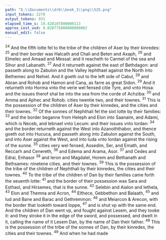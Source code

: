 ```yaml
---
path: "E:\\Documents\\drb\\book_1\\png\\525.png"
input_tokens: 2270
output_tokens: 931
elapsed_time_s: 19.428107800000113
approx_cost_usd: 0.020775000000000002
manual_edit: false
---
```

<sup>24</sup> And the fifth lotte fel to the tribe of the children of Aser by their kinredes: <sup>25</sup> and their border was Halcath and Chali and Beten and Axaph, <sup>26</sup> and Elmelec and Amaad and Messal: and it reacheth to Carmel of the sea and Sihor and Labanath. <sup>27</sup> And it returneth against the east of Bethdagon: and passeth along to Zabulon and the Valley Iephthael against the North into Bethemec and Nehiel. And it goeth out to the left side of Cabul, <sup>28</sup> and Abran and Rohob and Hamon and Cana, as farre as great Sidon. <sup>29</sup> And it returneth into Horma vnto the verie wel fensed citie Tyre, and vnto Hosa: and the issues therof shal be into the sea from the corde of Achziba: <sup>30</sup> and Amma and Aphec and Rohob. cities twentie two, and their townes. <sup>31</sup> This is the possession of the children of Aser by their kinredes, and the cities and their townes. <sup>32</sup> Of the sonnes of Nephthali fel the sixt lotte by their families: <sup>33</sup> and the border beganne from Heleph and Elon into Saanaim, and Adami, which is Neceb, and Iebnael vnto Lecum: and their issues vnto Iordan: <sup>34</sup> and the border returneth against the West into Azanoththabor, and thence goeth out into Hucuca, and passeth along into Zabulon against the South, and into Aser against the West, and into Iuda vnto Iordan against the rising of the sunne. <sup>35</sup> cities very wel fensed, Assedim, Ser, and Emath, and Reccarh and Cenereth, <sup>36</sup> and Edema and Arama, Asor. <sup>37</sup> and Cedes and Edrai, Enhasor <sup>38</sup> and Ieron and Magdalel, Horem and Bethanath and Bethsames: ninetene cities, and their townes. <sup>39</sup> This is the possession of the tribe of the children of Nephthali by their kinredes, the cities and their townes. <sup>40</sup> To the tribe of the children of Dan by their families came forth the seuenth lotte: <sup>41</sup> and the border of their possession was Sara and Esthaol, and Hirsemes, that is the sunne. <sup>42</sup> Selebin and Aialon and Iethela, <sup>43</sup> Elon and Themna and Acron, <sup>44</sup> Elthece, Gebbethon and Balaath, <sup>45</sup> and Iud and Bane and Barac and Gethremmon: <sup>46</sup> and Meiarcon & Arecon, with the border that looketh toward Ioppe, <sup>47</sup> and is shut vp with the same end. And the children of Dan went vp, and fought against Lesem, and they tooke it: and they stroke it in the edge of the sword, and possessed, and dwelt in it, calling the name of it Lesem Dan, by the name of Dan their father. <sup>48</sup> This is the possession of the tribe of the sonnes of Dan, by their kinredes, the cities and their townes. <sup>49</sup> And when he had made